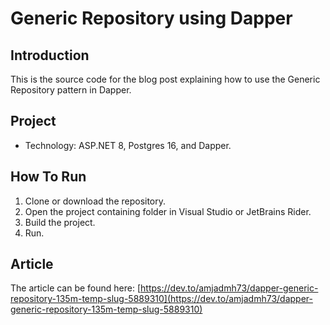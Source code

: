 # Generic Repository using Dapper
## Introduction
This is the source code for the blog post explaining how to use the Generic Repository pattern in Dapper.
## Project
- Technology: ASP.NET 8, Postgres 16, and Dapper.
## How To Run
1. Clone or download the repository.
2. Open the project containing folder in Visual Studio or JetBrains Rider.
3. Build the project.
4. Run.
## Article
The article can be found here:
[https://dev.to/amjadmh73/dapper-generic-repository-135m-temp-slug-5889310](https://dev.to/amjadmh73/dapper-generic-repository-135m-temp-slug-5889310)